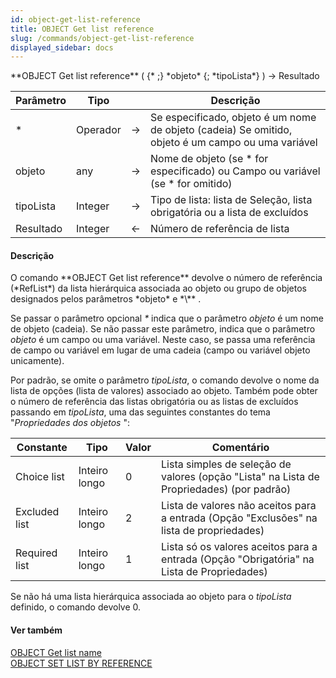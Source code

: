 ```yaml
---
id: object-get-list-reference
title: OBJECT Get list reference
slug: /commands/object-get-list-reference
displayed_sidebar: docs
---
```


<!--REF #_command_.OBJECT Get list reference.Syntax-->**OBJECT Get list reference** ( {* ;} *objeto* {; *tipoLista*} ) -> Resultado<!-- END REF-->
<!--REF #_command_.OBJECT Get list reference.Params-->
| Parâmetro | Tipo |  | Descrição |
| --- | --- | --- | --- |
| * | Operador | &rarr; | Se especificado, objeto é um nome de objeto (cadeia) Se omitido, objeto é um campo ou uma variável |
| objeto | any | &rarr; | Nome de objeto (se * for especificado) ou Campo ou variável (se * for omitido) |
| tipoLista | Integer | &rarr; | Tipo de lista: lista de Seleção, lista obrigatória ou a lista de excluídos |
| Resultado | Integer | &larr; | Número de referência de lista |

<!-- END REF-->

#### Descrição 

<!--REF #_command_.OBJECT Get list reference.Summary-->O comando **OBJECT Get list reference** devolve o número de referência (*RefList*) da lista hierárquica associada ao objeto ou grupo de objetos designados pelos parâmetros *objeto* e *\** .<!-- END REF-->  
  
Se passar o parâmetro opcional *\** indica que o parâmetro *objeto* é um nome de objeto (cadeia). Se não passar este parâmetro, indica que o parâmetro *objeto* é um campo ou uma variável. Neste caso, se passa uma referência de campo ou variável em lugar de uma cadeia (campo ou variável objeto unicamente).  
  
Por padrão, se omite o parâmetro *tipoLista*, o comando devolve o nome da lista de opções (lista de valores) associado ao objeto. Também pode obter o número de referência das listas obrigatória ou as listas de excluídos passando em *tipoLista*, uma das seguintes constantes do tema "*Propriedades dos objetos* ":  
  
| Constante     | Tipo          | Valor | Comentário                                                                                |
| ------------- | ------------- | ----- | ----------------------------------------------------------------------------------------- |
| Choice list   | Inteiro longo | 0     | Lista simples de seleção de valores (opção "Lista" na Lista de Propriedades) (por padrão) |
| Excluded list | Inteiro longo | 2     | Lista de valores não aceitos para a entrada (Opção "Exclusões" na lista de propriedades)  |
| Required list | Inteiro longo | 1     | Lista só os valores aceitos para a entrada (Opção "Obrigatória" na Lista de Propriedades) |

  
Se não há uma lista hierárquica associada ao objeto para o *tipoLista* definido, o comando devolve 0.

#### Ver também 

[OBJECT Get list name](object-get-list-name.md)  
[OBJECT SET LIST BY REFERENCE](object-set-list-by-reference.md)  